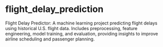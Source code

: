 # flight_delay_prediction
Flight Delay Predictor: A machine learning project predicting flight delays using historical U.S. flight data. Includes preprocessing, feature engineering, model training, and evaluation, providing insights to improve airline scheduling and passenger planning.
